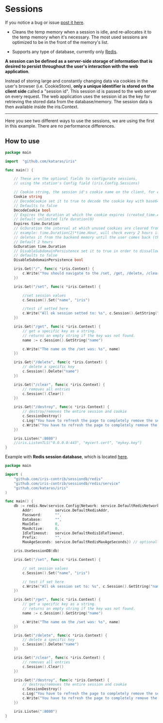 # Sessions
If you notice a bug or issue [post it here](https://github.com/kataras/iris/issues).


- Cleans the temp memory when a session is idle, and re-allocates it to the temp memory when it's necessary. 
The most used sessions are optimized to be in the front of the memory's list.

- Supports any type of database, currently only [Redis](https://github.com/iris-contrib/sessiondb/).


**A session can be defined as a server-side storage of information that is desired to persist throughout the user's interaction with the web application**.

Instead of storing large and constantly changing data via cookies in the user's browser (i.e. CookieStore), 
**only a unique identifier is stored on the client side** called a "session id". 
This session id is passed to the web server on every request. 
The web application uses the session id as the key for retrieving the stored data from the database/memory. The session data is then available inside the iris.Context.

----



Here you see two different ways to use the sessions, we are using the first in this example. There are no performance differences.

## How to use

```go
package main

import	"github.com/kataras/iris"

func main() {

	// These are the optional fields to configurate sessions, 
	// using the station's Config field (iris.Config.Sessions)

	// Cookie string, the session id's cookie name on the client, for example: "irissessionid"
	Cookie string
	// DecodeCookie set it to true to decode the cookie key with base64 URLEncoding
	// Defaults to false
	DecodeCookie bool
	// Expires the duration at which the cookie expires (created_time.Add(Expires)).
	// Default unlimited life duration(0)
	Expires time.Duration
	// GcDuration the interval at which unused cookies are cleared from memory.
	// example: time.Duration(2)*time.Hour, will check every 2 hours if cookie hasn't be used for 2 hours,
	// deletes it from the backend memory until the user comes back (the session still continues to work as it did before).
	// Default 2 hours
	GcDuration time.Duration
	// DisableSubdomainPersistence set it to true in order to dissallow your iris subdomains to have access to the session cookie.
	// defaults to false
	DisableSubdomainPersistence bool

	iris.Get("/", func(c *iris.Context) {
		c.Write("You should navigate to the /set, /get, /delete, /clear,/destroy instead")
	})

	iris.Get("/set", func(c *iris.Context) {

		//set session values
		c.Session().Set("name", "iris")

		//test if setted here
		c.Write("All ok session setted to: %s", c.Session().GetString("name"))
	})

	iris.Get("/get", func(c *iris.Context) {
		// get a specific key as a string.
		// returns an empty string if the key was not found.
		name := c.Session().GetString("name")

		c.Write("The name on the /set was: %s", name)
	})

	iris.Get("/delete", func(c *iris.Context) {
		// delete a specific key
		c.Session().Delete("name")
	})

	iris.Get("/clear", func(c *iris.Context) {
		// removes all entries
		c.Session().Clear()
	})

	iris.Get("/destroy", func(c *iris.Context) {
		// destroy/removes the entire session and cookie
		c.SessionDestroy()
		c.Log("You have to refresh the page to completely remove the session (on browsers), so the name should NOT be empty NOW, is it?\n ame: %s\n\nAlso check your cookies in your browser's cookies, should be no field for localhost/127.0.0.1 (or whatever you use)", c.Session().GetString("name"))
		c.Write("You have to refresh the page to completely remove the session (on browsers), so the name should NOT be empty NOW, is it?\nName: %s\n\nAlso check your cookies in your browser's cookies, should be no field for localhost/127.0.0.1 (or whatever you use)", c.Session().GetString("name"))
	})

	iris.Listen(":8080")
	//iris.ListenTLS("0.0.0.0:443", "mycert.cert", "mykey.key")
}


```

Example with **Redis session database**, which is located [here](https://github.com/iris-contrib/sessiondb/tree/master/redis).

```go
package main

import (
	"github.com/iris-contrib/sessiondb/redis"
	"github.com/iris-contrib/sessiondb/redis/service"
	"github.com/kataras/iris"
)

func main() {
	db := redis.New(service.Config{Network: service.DefaultRedisNetwork,
		Addr:          service.DefaultRedisAddr,
		Password:      "",
		Database:      "",
		MaxIdle:       0,
		MaxActive:     0,
		IdleTimeout:   service.DefaultRedisIdleTimeout,
		Prefix:        "",
		MaxAgeSeconds: service.DefaultRedisMaxAgeSeconds}) // optionally configure the bridge between your redis server

	iris.UseSessionDB(db)

	iris.Get("/set", func(c *iris.Context) {

		// set session values
		c.Session().Set("name", "iris")

		// test if set here
		c.Write("All ok session set to: %s", c.Session().GetString("name"))
	})

	iris.Get("/get", func(c *iris.Context) {
		// get a specific key as a string.
		// returns an empty string if the key was not found.
		name := c.Session().GetString("name")

		c.Write("The name on the /set was: %s", name)
	})

	iris.Get("/delete", func(c *iris.Context) {
		// delete a specific key
		c.Session().Delete("name")
	})

	iris.Get("/clear", func(c *iris.Context) {
		// removes all entries
		c.Session().Clear()
	})

	iris.Get("/destroy", func(c *iris.Context) {
		// destroy/removes the entire session and cookie
		c.SessionDestroy()
		c.Log("You have to refresh the page to completely remove the session (on browsers), so the name should NOT be empty NOW, is it?\n ame: %s\n\nAlso check your cookies in your browser's cookies, should be no field for localhost/127.0.0.1 (or what ever you use)", c.Session().GetString("name"))
		c.Write("You have to refresh the page to completely remove the session (on browsers), so the name should NOT be empty NOW, is it?\nName: %s\n\nAlso check your cookies in your browser's cookies, should be no field for localhost/127.0.0.1 (or what ever you use)", c.Session().GetString("name"))
	})

	iris.Listen(":8080")
}

```

